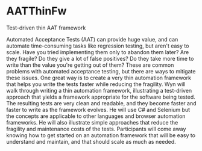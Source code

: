 AATThinFw
=========

Test-driven thin AAT framework

Automated Acceptance Tests (AAT) can provide huge value, and can automate time-consuming tasks like regression testing, but aren't easy to scale. Have you tried implementing them only to abandon them later? Are they fragile? Do they give a lot of false positives? Do they take more time to write than the value you're getting out of them? These are common problems with automated acceptance testing, but there are ways to mitigate these issues. One great way is to create a very thin automation framework that helps you write the tests faster while reducing the fragility. Wyn will walk through writing a thin automation framework, illustrating a test-driven approach that yields a framework appropriate for the software being tested. The resulting tests are very clean and readable, and they become faster and faster to write as the framework evolves. He will use C# and Selenium but the concepts are applicable to other languages and browser automation frameworks. He will also illustrate simple approaches that reduce the fragility and maintenance costs of the tests. Participants will come away knowing how to get started on an automation framework that will be easy to understand and maintain, and that should scale as much as needed.
